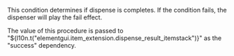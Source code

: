 This condition determines if dispense is completes. If the condition fails, the dispenser will play the fail effect.

The value of this procedure is passed to "${l10n.t("elementgui.item_extension.dispense_result_itemstack")}" as the "success" dependency.